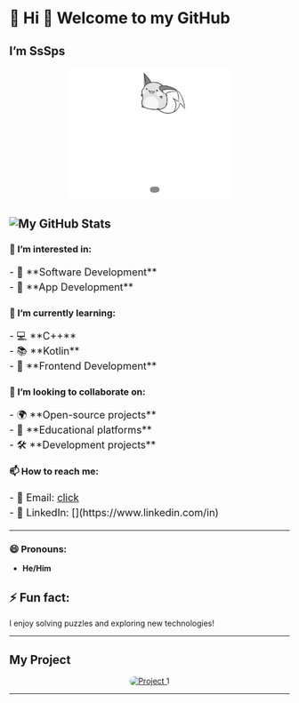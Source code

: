 # 🌟 Hi 👋 Welcome to my GitHub 

## I’m **SsSps**

<p align="center">
    <img src="hello.gif" alt="Welcome Image" style="border-radius: 15px; max-width: 60%; height: auto;">
</p>


![My GitHub Stats](https://github-readme-stats.vercel.app/api?username=SsSps&show_icons=true&theme=radical)
---

### 👀 I’m interested in:
<p style="font-size: 18px; line-height: 1.5;">
    - 🔧 **Software Development**<br>
    - 📱 **App Development**<br>
</p>

### 🌱 I’m currently learning:
<p style="font-size: 18px; line-height: 1.5;">
    - 💻 **C++**<br>
    - 📚 **Kotlin**<br>
    - 🎨 **Frontend Development**<br>
</p>

### 💞️ I’m looking to collaborate on:
<p style="font-size: 18px; line-height: 1.5;">
    - 🌍 **Open-source projects**<br>
    - 📖 **Educational platforms**<br>
    - 🛠️ **Development projects**<br>
</p>

### 📫 How to reach me:
<p style="font-size: 18px; line-height: 1.5;">
    - 📧 Email: <a href="mailto:surya01785@gmail.com">click</a><br>
    - 🔗 LinkedIn: [](https://www.linkedin.com/in)
</p>

---

### 😄 Pronouns:
- **He/Him**

## ⚡ Fun fact:
I enjoy solving puzzles and exploring new technologies!

---

## My Project
<p align="center">
    <a href="https://studyhubss.vercel.app/">
        <img src="https://img.shields.io/badge/Project%201-View%20It-blue" alt="Project 1" style="border-radius: 10px; width: 200px; height: auto;">
    </a>
</p>

---
